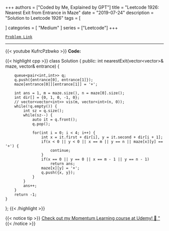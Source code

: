 
+++
authors = ["Coded by Me, Explained by GPT"]
title = "Leetcode 1926: Nearest Exit from Entrance in Maze"
date = "2019-07-24"
description = "Solution to Leetcode 1926"
tags = [
    
]
categories = [
    "Medium"
]
series = ["Leetcode"]
+++



[`Problem Link`](https://leetcode.com/problems/nearest-exit-from-entrance-in-maze/description/)

---
{{< youtube KufrcPzbwko >}}
**Code:**

{{< highlight cpp >}}
class Solution {
public:
    int nearestExit(vector<vector<char>>& maze, vector<int>& entrance) {
        
        queue<pair<int,int>> q;
        q.push({entrance[0], entrance[1]});
        maze[entrance[0]][entrance[1]] = '+';
        
        int ans = 1, m = maze.size(), n = maze[0].size();
        int dir[] = {0, 1, 0, -1, 0};
        // vector<vector<int>> vis(m, vector<int>(n, 0));
        while(!q.empty()) {
            int sz = q.size();
            while(sz--) {
                auto it = q.front();
                q.pop();
                
                for(int i = 0; i < 4; i++) {
                    int x = it.first + dir[i], y = it.second + dir[i + 1];
                    if(x < 0 || y < 0 || x == m || y == n || maze[x][y] == '+') {
                        continue;
                    }
                    if(x == 0 || y == 0 || x == m - 1 || y == n - 1)
                        return ans;                    
                    maze[x][y] = '+';                    
                    q.push({x, y});
                }
            }
            ans++;
        }
        return -1;
    }
};
{{< /highlight >}}



{{< notice tip >}}
[Check out my Momentum Learning course at Udemy! 🚀 "](https://www.udemy.com/course/blind-75-the-data-structures-and-algorithms-essentials/)
{{< /notice >}}

